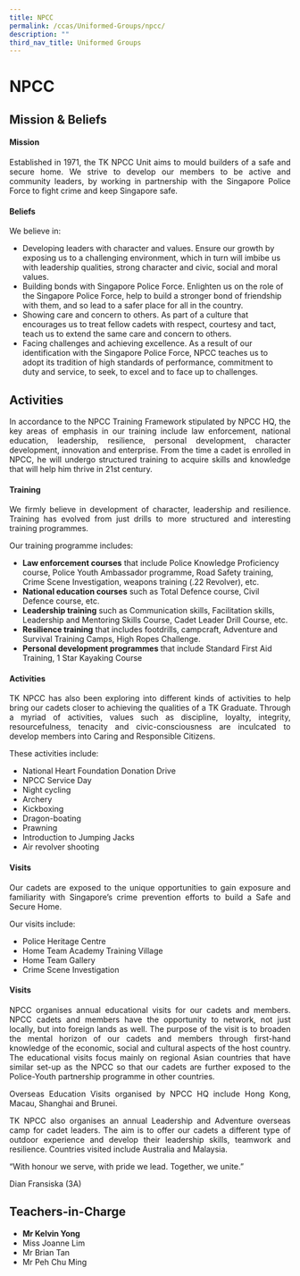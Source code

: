 ```yaml
---
title: NPCC
permalink: /ccas/Uniformed-Groups/npcc/
description: ""
third_nav_title: Uniformed Groups
---
```

# NPCC

## **Mission & Beliefs**

#### Mission

<p style="text-align: justify;">Established in 1971, the TK NPCC Unit aims to mould builders of a safe and secure home. We strive to develop our members to be active and community leaders, by working in partnership with the Singapore Police Force to fight crime and keep Singapore safe.</p>

#### Beliefs

We believe in:

*   Developing leaders with character and values. Ensure our growth by exposing us to a challenging environment, which in turn will imbibe us with leadership qualities, strong character and civic, social and moral values.
*   Building bonds with Singapore Police Force. Enlighten us on the role of the Singapore Police Force, help to build a stronger bond of friendship with them, and so lead to a safer place for all in the country.
*   Showing care and concern to others. As part of a culture that encourages us to treat fellow cadets with respect, courtesy and tact, teach us to extend the same care and concern to others.
*   Facing challenges and achieving excellence. As a result of our identification with the Singapore Police Force, NPCC teaches us to adopt its tradition of high standards of performance, commitment to duty and service, to seek, to excel and to face up to challenges.

## **Activities**

<p style="text-align: justify;">In accordance to the NPCC Training Framework stipulated by NPCC HQ, the key areas of emphasis in our training include law enforcement, national education, leadership, resilience, personal development, character development, innovation and enterprise. From the time a cadet is enrolled in NPCC, he will undergo structured training to acquire skills and knowledge that will help him thrive in 21st century.</p>

#### Training

<p style="text-align: justify;">We firmly believe in development of character, leadership and resilience. Training has evolved from just drills to more structured and interesting training programmes.</p>

Our training programme includes:

*   **Law enforcement courses** that include Police Knowledge Proficiency course, Police Youth Ambassador programme, Road Safety training, Crime Scene Investigation, weapons training (.22 Revolver), etc.
*   **National education courses** such as Total Defence course, Civil Defence course, etc.
*   **Leadership training** such as Communication skills, Facilitation skills, Leadership and Mentoring Skills Course, Cadet Leader Drill Course, etc.
*   **Resilience training** that includes footdrills, campcraft, Adventure and Survival Training Camps, High Ropes Challenge.
*   **Personal development programmes** that include Standard First Aid Training, 1 Star Kayaking Course

#### Activities

<p style="text-align: justify;">TK NPCC has also been exploring into different kinds of activities to help bring our cadets closer to achieving the qualities of a TK Graduate. Through a myriad of activities, values such as discipline, loyalty, integrity, resourcefulness, tenacity and civic-consciousness are inculcated to develop members into Caring and Responsible Citizens.</p>

These activities include:

*   National Heart Foundation Donation Drive
*   NPCC Service Day
*   Night cycling
*   Archery
*   Kickboxing
*   Dragon-boating
*   Prawning
*   Introduction to Jumping Jacks
*   Air revolver shooting

#### Visits

<p style="text-align: justify;">Our cadets are exposed to the unique opportunities to gain exposure and familiarity with Singapore’s crime prevention efforts to build a Safe and Secure Home.</p>

Our visits include:

*   Police Heritage Centre
*   Home Team Academy Training Village
*   Home Team Gallery
*   Crime Scene Investigation

#### Visits

<p style="text-align: justify;">NPCC organises annual educational visits for our cadets and members. NPCC cadets and members have the opportunity to network, not just locally, but into foreign lands as well. The purpose of the visit is to broaden the mental horizon of our cadets and members through first-hand knowledge of the economic, social and cultural aspects of the host country. The educational visits focus mainly on regional Asian countries that have similar set-up as the NPCC so that our cadets are further exposed to the Police-Youth partnership programme in other countries.</p>

<p style="text-align: justify;">Overseas Education Visits organised by NPCC HQ include Hong Kong, Macau, Shanghai and Brunei.</p>

<p style="text-align: justify;">TK NPCC also organises an annual Leadership and Adventure overseas camp for cadet leaders. The aim is to offer our cadets a different type of outdoor experience and develop their leadership skills, teamwork and resilience. Countries visited include Australia and Malaysia.</p>

“With honour we serve, with pride we lead. Together, we unite.”

Dian Fransiska (3A)

## **Teachers-in-Charge**

*   **Mr Kelvin Yong**
*   Miss Joanne Lim
*   Mr Brian Tan
*   Mr Peh Chu Ming